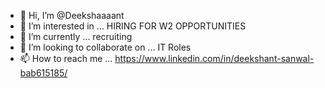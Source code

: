 - 👋 Hi, I’m @Deekshaaaant
- 👀 I’m interested in ... HIRING FOR W2 OPPORTUNITIES
- 🌱 I’m currently ...      recruiting
- 💞️ I’m looking to collaborate on ... IT Roles
- 📫 How to reach me ... https://www.linkedin.com/in/deekshant-sanwal-bab615185/

<!---
Deekshaaaant/Deekshaaaant is a ✨ special ✨ repository because its `README.md` (this file) appears on your GitHub profile.
You can click the Preview link to take a look at your changes.
--->
